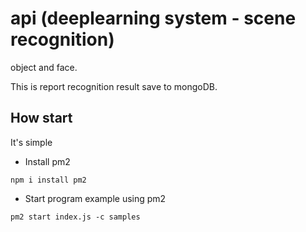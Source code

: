 # api (deeplearning system - scene recognition)
object and face.

This is report recognition result save to mongoDB.


## How start
It's simple

- Install pm2
```
npm i install pm2
```
- Start program example using pm2
```
pm2 start index.js -c samples
```
